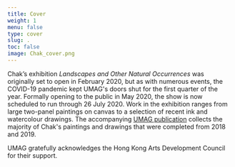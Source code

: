 ```yaml
---
title: Cover
weight: 1
menu: false
type: cover
slug: .
toc: false
image: Chak_cover.png
---
```


Chak’s exhibition *Landscapes and Other Natural Occurrences* was originally set to open in February 2020, but as with numerous events, the COVID-19 pandemic kept UMAG's doors shut for the first quarter of the year. Formally opening to the public in May 2020, the show is now scheduled to run through 26 July 2020. Work in the exhibition ranges from large two-panel paintings on canvas to a selection of recent ink and watercolour drawings. The accompanying [UMAG publication](https://hkupress.hku.hk/pro/1818.php) collects the majority of Chak's paintings and drawings that were completed from 2018 and 2019.

UMAG gratefully acknowledges the Hong Kong Arts Development Council for their support.
